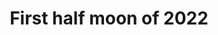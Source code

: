 ---
title: "First half moon of 2022"
type: Lunar
tags: ["Moon"]
description: The first half moon of 2022.
image: /assets/images/gallery/half-moon-2022/thumb.jpg
telescope: Sony ILCE-6300
length: 212mm
aperture: 31mm
folder: half-moon-2022
exposure: 0.2s
lights: 1200
sessions: 1
firstCapture: 2022-01-09 
lastCapture: 
noannotations: true
---